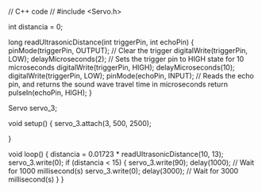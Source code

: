 // C++ code
//
#include <Servo.h>

int distancia = 0;

long readUltrasonicDistance(int triggerPin, int echoPin)
{
  pinMode(triggerPin, OUTPUT);  // Clear the trigger
  digitalWrite(triggerPin, LOW);
  delayMicroseconds(2);
  // Sets the trigger pin to HIGH state for 10 microseconds
  digitalWrite(triggerPin, HIGH);
  delayMicroseconds(10);
  digitalWrite(triggerPin, LOW);
  pinMode(echoPin, INPUT);
  // Reads the echo pin, and returns the sound wave travel time in microseconds
  return pulseIn(echoPin, HIGH);
}

Servo servo_3;

void setup()
{
  servo_3.attach(3, 500, 2500);

}

void loop()
{
  distancia = 0.01723 * readUltrasonicDistance(10, 13);
  servo_3.write(0);
  if (distancia < 15) {
    servo_3.write(90);
    delay(1000); // Wait for 1000 millisecond(s)
    servo_3.write(0);
    delay(3000); // Wait for 3000 millisecond(s)
  }
}
